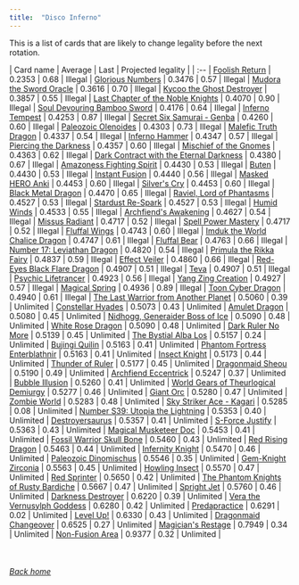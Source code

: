 ```yaml
---
title:  "Disco Inferno"
---
```


This is a list of cards that are likely to change legality before the next rotation.

| Card name | Average | Last | Projected legality |
| :-- |
[Foolish Return](https://db.ygoprodeck.com/card/?search=Foolish%20Return) | 0.2353 | 0.68 | Illegal |
[Glorious Numbers](https://db.ygoprodeck.com/card/?search=Glorious%20Numbers) | 0.3476 | 0.57 | Illegal |
[Mudora the Sword Oracle](https://db.ygoprodeck.com/card/?search=Mudora%20the%20Sword%20Oracle) | 0.3616 | 0.70 | Illegal |
[Kycoo the Ghost Destroyer](https://db.ygoprodeck.com/card/?search=Kycoo%20the%20Ghost%20Destroyer) | 0.3857 | 0.55 | Illegal |
[Last Chapter of the Noble Knights](https://db.ygoprodeck.com/card/?search=Last%20Chapter%20of%20the%20Noble%20Knights) | 0.4070 | 0.90 | Illegal |
[Soul Devouring Bamboo Sword](https://db.ygoprodeck.com/card/?search=Soul%20Devouring%20Bamboo%20Sword) | 0.4176 | 0.64 | Illegal |
[Inferno Tempest](https://db.ygoprodeck.com/card/?search=Inferno%20Tempest) | 0.4253 | 0.87 | Illegal |
[Secret Six Samurai - Genba](https://db.ygoprodeck.com/card/?search=Secret%20Six%20Samurai%20-%20Genba) | 0.4260 | 0.60 | Illegal |
[Paleozoic Olenoides](https://db.ygoprodeck.com/card/?search=Paleozoic%20Olenoides) | 0.4303 | 0.73 | Illegal |
[Malefic Truth Dragon](https://db.ygoprodeck.com/card/?search=Malefic%20Truth%20Dragon) | 0.4337 | 0.54 | Illegal |
[Inferno Hammer](https://db.ygoprodeck.com/card/?search=Inferno%20Hammer) | 0.4347 | 0.57 | Illegal |
[Piercing the Darkness](https://db.ygoprodeck.com/card/?search=Piercing%20the%20Darkness) | 0.4357 | 0.60 | Illegal |
[Mischief of the Gnomes](https://db.ygoprodeck.com/card/?search=Mischief%20of%20the%20Gnomes) | 0.4363 | 0.62 | Illegal |
[Dark Contract with the Eternal Darkness](https://db.ygoprodeck.com/card/?search=Dark%20Contract%20with%20the%20Eternal%20Darkness) | 0.4380 | 0.67 | Illegal |
[Amazoness Fighting Spirit](https://db.ygoprodeck.com/card/?search=Amazoness%20Fighting%20Spirit) | 0.4430 | 0.53 | Illegal |
[Buten](https://db.ygoprodeck.com/card/?search=Buten) | 0.4430 | 0.53 | Illegal |
[Instant Fusion](https://db.ygoprodeck.com/card/?search=Instant%20Fusion) | 0.4440 | 0.56 | Illegal |
[Masked HERO Anki](https://db.ygoprodeck.com/card/?search=Masked%20HERO%20Anki) | 0.4453 | 0.60 | Illegal |
[Silver's Cry](https://db.ygoprodeck.com/card/?search=Silver's%20Cry) | 0.4453 | 0.60 | Illegal |
[Black Metal Dragon](https://db.ygoprodeck.com/card/?search=Black%20Metal%20Dragon) | 0.4470 | 0.65 | Illegal |
[Raviel, Lord of Phantasms](https://db.ygoprodeck.com/card/?search=Raviel,%20Lord%20of%20Phantasms) | 0.4527 | 0.53 | Illegal |
[Stardust Re-Spark](https://db.ygoprodeck.com/card/?search=Stardust%20Re-Spark) | 0.4527 | 0.53 | Illegal |
[Humid Winds](https://db.ygoprodeck.com/card/?search=Humid%20Winds) | 0.4533 | 0.55 | Illegal |
[Archfiend's Awakening](https://db.ygoprodeck.com/card/?search=Archfiend's%20Awakening) | 0.4627 | 0.54 | Illegal |
[Missus Radiant](https://db.ygoprodeck.com/card/?search=Missus%20Radiant) | 0.4717 | 0.52 | Illegal |
[Spell Power Mastery](https://db.ygoprodeck.com/card/?search=Spell%20Power%20Mastery) | 0.4717 | 0.52 | Illegal |
[Fluffal Wings](https://db.ygoprodeck.com/card/?search=Fluffal%20Wings) | 0.4743 | 0.60 | Illegal |
[Imduk the World Chalice Dragon](https://db.ygoprodeck.com/card/?search=Imduk%20the%20World%20Chalice%20Dragon) | 0.4747 | 0.61 | Illegal |
[Fluffal Bear](https://db.ygoprodeck.com/card/?search=Fluffal%20Bear) | 0.4763 | 0.66 | Illegal |
[Number 17: Leviathan Dragon](https://db.ygoprodeck.com/card/?search=Number%2017:%20Leviathan%20Dragon) | 0.4820 | 0.54 | Illegal |
[Primula the Rikka Fairy](https://db.ygoprodeck.com/card/?search=Primula%20the%20Rikka%20Fairy) | 0.4837 | 0.59 | Illegal |
[Effect Veiler](https://db.ygoprodeck.com/card/?search=Effect%20Veiler) | 0.4860 | 0.66 | Illegal |
[Red-Eyes Black Flare Dragon](https://db.ygoprodeck.com/card/?search=Red-Eyes%20Black%20Flare%20Dragon) | 0.4907 | 0.51 | Illegal |
[Teva](https://db.ygoprodeck.com/card/?search=Teva) | 0.4907 | 0.51 | Illegal |
[Psychic Lifetrancer](https://db.ygoprodeck.com/card/?search=Psychic%20Lifetrancer) | 0.4923 | 0.56 | Illegal |
[Yang Zing Creation](https://db.ygoprodeck.com/card/?search=Yang%20Zing%20Creation) | 0.4927 | 0.57 | Illegal |
[Magical Spring](https://db.ygoprodeck.com/card/?search=Magical%20Spring) | 0.4936 | 0.89 | Illegal |
[Toon Cyber Dragon](https://db.ygoprodeck.com/card/?search=Toon%20Cyber%20Dragon) | 0.4940 | 0.61 | Illegal |
[The Last Warrior from Another Planet](https://db.ygoprodeck.com/card/?search=The%20Last%20Warrior%20from%20Another%20Planet) | 0.5060 | 0.39 | Unlimited |
[Constellar Hyades](https://db.ygoprodeck.com/card/?search=Constellar%20Hyades) | 0.5073 | 0.43 | Unlimited |
[Amulet Dragon](https://db.ygoprodeck.com/card/?search=Amulet%20Dragon) | 0.5080 | 0.45 | Unlimited |
[Nidhogg, Generaider Boss of Ice](https://db.ygoprodeck.com/card/?search=Nidhogg,%20Generaider%20Boss%20of%20Ice) | 0.5090 | 0.48 | Unlimited |
[White Rose Dragon](https://db.ygoprodeck.com/card/?search=White%20Rose%20Dragon) | 0.5090 | 0.48 | Unlimited |
[Dark Ruler No More](https://db.ygoprodeck.com/card/?search=Dark%20Ruler%20No%20More) | 0.5139 | 0.45 | Unlimited |
[The Bystial Alba Los](https://db.ygoprodeck.com/card/?search=The%20Bystial%20Alba%20Los) | 0.5157 | 0.24 | Unlimited |
[Bujingi Quilin](https://db.ygoprodeck.com/card/?search=Bujingi%20Quilin) | 0.5163 | 0.41 | Unlimited |
[Phantom Fortress Enterblathnir](https://db.ygoprodeck.com/card/?search=Phantom%20Fortress%20Enterblathnir) | 0.5163 | 0.41 | Unlimited |
[Insect Knight](https://db.ygoprodeck.com/card/?search=Insect%20Knight) | 0.5173 | 0.44 | Unlimited |
[Thunder of Ruler](https://db.ygoprodeck.com/card/?search=Thunder%20of%20Ruler) | 0.5177 | 0.45 | Unlimited |
[Dragonmaid Sheou](https://db.ygoprodeck.com/card/?search=Dragonmaid%20Sheou) | 0.5190 | 0.49 | Unlimited |
[Archfiend Eccentrick](https://db.ygoprodeck.com/card/?search=Archfiend%20Eccentrick) | 0.5247 | 0.37 | Unlimited |
[Bubble Illusion](https://db.ygoprodeck.com/card/?search=Bubble%20Illusion) | 0.5260 | 0.41 | Unlimited |
[World Gears of Theurlogical Demiurgy](https://db.ygoprodeck.com/card/?search=World%20Gears%20of%20Theurlogical%20Demiurgy) | 0.5277 | 0.46 | Unlimited |
[Giant Orc](https://db.ygoprodeck.com/card/?search=Giant%20Orc) | 0.5280 | 0.47 | Unlimited |
[Zombie World](https://db.ygoprodeck.com/card/?search=Zombie%20World) | 0.5283 | 0.48 | Unlimited |
[Sky Striker Ace - Kagari](https://db.ygoprodeck.com/card/?search=Sky%20Striker%20Ace%20-%20Kagari) | 0.5285 | 0.08 | Unlimited |
[Number S39: Utopia the Lightning](https://db.ygoprodeck.com/card/?search=Number%20S39:%20Utopia%20the%20Lightning) | 0.5353 | 0.40 | Unlimited |
[Destroyersaurus](https://db.ygoprodeck.com/card/?search=Destroyersaurus) | 0.5357 | 0.41 | Unlimited |
[S-Force Justify](https://db.ygoprodeck.com/card/?search=S-Force%20Justify) | 0.5363 | 0.43 | Unlimited |
[Magical Musketeer Doc](https://db.ygoprodeck.com/card/?search=Magical%20Musketeer%20Doc) | 0.5453 | 0.41 | Unlimited |
[Fossil Warrior Skull Bone](https://db.ygoprodeck.com/card/?search=Fossil%20Warrior%20Skull%20Bone) | 0.5460 | 0.43 | Unlimited |
[Red Rising Dragon](https://db.ygoprodeck.com/card/?search=Red%20Rising%20Dragon) | 0.5463 | 0.44 | Unlimited |
[Infernity Knight](https://db.ygoprodeck.com/card/?search=Infernity%20Knight) | 0.5470 | 0.46 | Unlimited |
[Paleozoic Dinomischus](https://db.ygoprodeck.com/card/?search=Paleozoic%20Dinomischus) | 0.5546 | 0.35 | Unlimited |
[Gem-Knight Zirconia](https://db.ygoprodeck.com/card/?search=Gem-Knight%20Zirconia) | 0.5563 | 0.45 | Unlimited |
[Howling Insect](https://db.ygoprodeck.com/card/?search=Howling%20Insect) | 0.5570 | 0.47 | Unlimited |
[Red Sprinter](https://db.ygoprodeck.com/card/?search=Red%20Sprinter) | 0.5650 | 0.42 | Unlimited |
[The Phantom Knights of Rusty Bardiche](https://db.ygoprodeck.com/card/?search=The%20Phantom%20Knights%20of%20Rusty%20Bardiche) | 0.5667 | 0.47 | Unlimited |
[Spright Jet](https://db.ygoprodeck.com/card/?search=Spright%20Jet) | 0.5760 | 0.46 | Unlimited |
[Darkness Destroyer](https://db.ygoprodeck.com/card/?search=Darkness%20Destroyer) | 0.6220 | 0.39 | Unlimited |
[Vera the Vernusylph Goddess](https://db.ygoprodeck.com/card/?search=Vera%20the%20Vernusylph%20Goddess) | 0.6280 | 0.42 | Unlimited |
[Predapractice](https://db.ygoprodeck.com/card/?search=Predapractice) | 0.6291 | 0.02 | Unlimited |
[Level Up!](https://db.ygoprodeck.com/card/?search=Level%20Up!) | 0.6330 | 0.43 | Unlimited |
[Dragonmaid Changeover](https://db.ygoprodeck.com/card/?search=Dragonmaid%20Changeover) | 0.6525 | 0.27 | Unlimited |
[Magician's Restage](https://db.ygoprodeck.com/card/?search=Magician's%20Restage) | 0.7949 | 0.34 | Unlimited |
[Non-Fusion Area](https://db.ygoprodeck.com/card/?search=Non-Fusion%20Area) | 0.9377 | 0.32 | Unlimited |

<br>

###### [Back home](index)